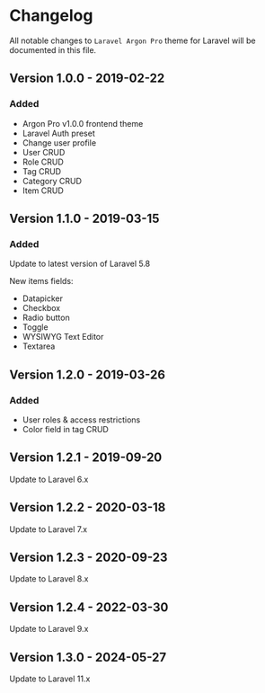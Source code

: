 # Changelog

All notable changes to `Laravel Argon Pro` theme for Laravel will be documented in this file.

## Version 1.0.0 - 2019-02-22

### Added
- Argon Pro v1.0.0 frontend theme
- Laravel Auth preset
- Change user profile
- User CRUD
- Role CRUD
- Tag CRUD
- Category CRUD
- Item CRUD

## Version 1.1.0 - 2019-03-15

### Added
Update to latest version of Laravel 5.8

New items fields:
- Datapicker
- Checkbox
- Radio button
- Toggle
- WYSIWYG Text Editor
- Textarea

## Version 1.2.0 - 2019-03-26

### Added
- User roles & access restrictions
- Color field in tag CRUD

## Version 1.2.1 - 2019-09-20

Update to Laravel 6.x

## Version 1.2.2 - 2020-03-18

Update to Laravel 7.x

## Version 1.2.3 - 2020-09-23

Update to Laravel 8.x

## Version 1.2.4 - 2022-03-30

Update to Laravel 9.x

## Version 1.3.0 - 2024-05-27

Update to Laravel 11.x
